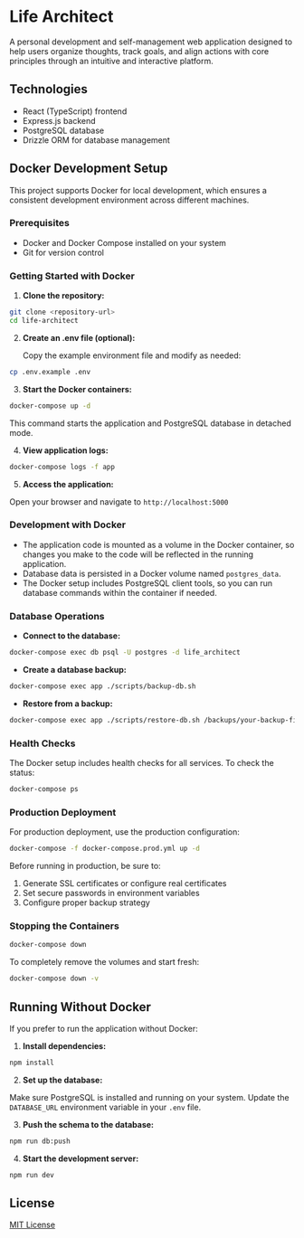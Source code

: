# Life Architect

A personal development and self-management web application designed to help users organize thoughts, track goals, and align actions with core principles through an intuitive and interactive platform.

## Technologies

- React (TypeScript) frontend
- Express.js backend
- PostgreSQL database
- Drizzle ORM for database management

## Docker Development Setup

This project supports Docker for local development, which ensures a consistent development environment across different machines.

### Prerequisites

- Docker and Docker Compose installed on your system
- Git for version control

### Getting Started with Docker

1. **Clone the repository:**

```bash
git clone <repository-url>
cd life-architect
```

2. **Create an .env file (optional):**
   
   Copy the example environment file and modify as needed:

```bash
cp .env.example .env
```

3. **Start the Docker containers:**

```bash
docker-compose up -d
```

This command starts the application and PostgreSQL database in detached mode.

4. **View application logs:**

```bash
docker-compose logs -f app
```

5. **Access the application:**

Open your browser and navigate to `http://localhost:5000`

### Development with Docker

- The application code is mounted as a volume in the Docker container, so changes you make to the code will be reflected in the running application.
- Database data is persisted in a Docker volume named `postgres_data`.
- The Docker setup includes PostgreSQL client tools, so you can run database commands within the container if needed.

### Database Operations

- **Connect to the database:**

```bash
docker-compose exec db psql -U postgres -d life_architect
```

- **Create a database backup:**

```bash
docker-compose exec app ./scripts/backup-db.sh
```

- **Restore from a backup:**

```bash
docker-compose exec app ./scripts/restore-db.sh /backups/your-backup-file.sql.gz
```

### Health Checks

The Docker setup includes health checks for all services. To check the status:

```bash
docker-compose ps
```

### Production Deployment

For production deployment, use the production configuration:

```bash
docker-compose -f docker-compose.prod.yml up -d
```

Before running in production, be sure to:
1. Generate SSL certificates or configure real certificates
2. Set secure passwords in environment variables
3. Configure proper backup strategy

### Stopping the Containers

```bash
docker-compose down
```

To completely remove the volumes and start fresh:

```bash
docker-compose down -v
```

## Running Without Docker

If you prefer to run the application without Docker:

1. **Install dependencies:**

```bash
npm install
```

2. **Set up the database:**

Make sure PostgreSQL is installed and running on your system.
Update the `DATABASE_URL` environment variable in your `.env` file.

3. **Push the schema to the database:**

```bash
npm run db:push
```

4. **Start the development server:**

```bash
npm run dev
```

## License

[MIT License](LICENSE)